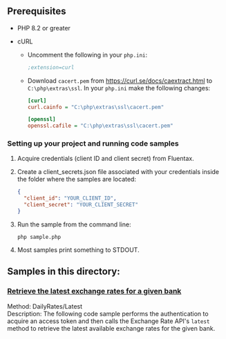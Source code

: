 ﻿## Prerequisites

- PHP 8.2 or greater
- cURL

  - Uncomment the following in your `php.ini`:
    ```ini
    ;extension=curl
    ```
  - Download `cacert.pem` from https://curl.se/docs/caextract.html to `C:\php\extras\ssl`. In your `php.ini` make the following changes:

    ```ini
    [curl]
    curl.cainfo = "C:\php\extras\ssl\cacert.pem"

    [openssl]
    openssl.cafile = "C:\php\extras\ssl\cacert.pem"
    ```

### Setting up your project and running code samples

1.  Acquire credentials (client ID and client secret) from Fluentax.
2.  Create a client_secrets.json file associated with your credentials inside the folder where the samples are located:
    ```json
    {
      "client_id": "YOUR_CLIENT_ID",
      "client_secret": "YOUR_CLIENT_SECRET"
    }
    ```
3.  Run the sample from the command line:

    `php sample.php`

4.  Most samples print something to STDOUT.

## Samples in this directory:

### [Retrieve the latest exchange rates for a given bank](/php/retrieve_latest_exchange_rates.php)

Method: DailyRates/Latest<br>
Description: The following code sample performs the authentication to acquire an access token and then calls the Exchange Rate API's <code>latest</code> method to retrieve the latest available exchange rates for the given bank.
